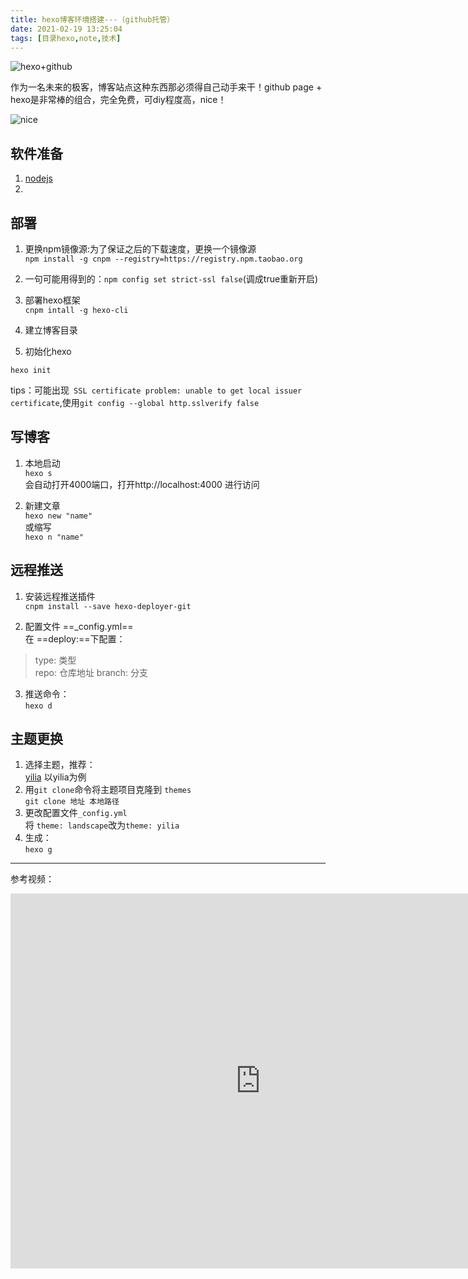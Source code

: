 ```yaml
---
title: hexo博客环境搭建---（github托管）
date: 2021-02-19 13:25:04
tags: [目录hexo,note,技术]
---
```



![hexo+github](https://ss0.bdstatic.com/70cFvHSh_Q1YnxGkpoWK1HF6hhy/it/u=2010232996,1620516668&fm=26&gp=0.jpg)

作为一名未来的极客，博客站点这种东西那必须得自己动手来干！github page + hexo是非常棒的组合，完全免费，可diy程度高，nice！

![nice](https://ss0.bdstatic.com/70cFvHSh_Q1YnxGkpoWK1HF6hhy/it/u=4204231927,2946927351&fm=26&gp=0.jpg)

<!--more-->

## 软件准备

1. [nodejs](https://nodejs.org/en/)
2. 


## 部署
1. 更换npm镜像源:为了保证之后的下载速度，更换一个镜像源  
`npm install -g cnpm --registry=https://registry.npm.taobao.org`

2. 一句可能用得到的：`npm config set strict-ssl false`(调成true重新开启)

3. 部署hexo框架  
    `cnpm intall -g hexo-cli`

4. 建立博客目录  

5. 初始化hexo  

  `hexo init`

  tips：可能出现` SSL certificate problem: unable to get local issuer certificate`,使用` git config --global http.sslverify false `

## 写博客
1. 本地启动  
`hexo s`  
会自动打开4000端口，打开http://localhost:4000  进行访问

2. 新建文章  
`hexo new "name"`  
或缩写  
`hexo n "name"`

## 远程推送
1. 安装远程推送插件  
`cnpm install --save hexo-deployer-git`

2. 配置文件 ==_config.yml==  
在 ==deploy:==下配置： 
  >type: 类型  
  >repo: 仓库地址
  >branch: 分支

3. 推送命令：  
`hexo d`

## 主题更换
1. 选择主题，推荐：  
[yilia](https://github.com/litten/hexo-theme-yilia) 以yilia为例
2. 用`git clone`命令将主题项目克隆到 `themes`  
`git clone 地址 本地路径`
3. 更改配置文件`_config.yml`  
将 `theme: landscape`改为`theme: yilia`
4. 生成：  
`hexo g`

---
参考视频：
<iframe src="http://player.bilibili.com/player.html?aid=44544186&bvid=BV1Yb411a7ty&page=1&highquality=1" scrolling="no" width="800px" height="600px" border="0" frameborder="no" framespacing="0" allowfullscreen="true"> </iframe>
